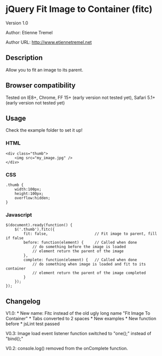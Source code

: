 jQuery Fit Image to Container (fitc)
====================================

Version 1.0

Author: Etienne Tremel

Author URL: http://www.etiennetremel.net

Description
-----------

Allow you to fit an image to its parent.

Browser compatibility
---------------------

Tested on IE8+, Chrome, FF 15+ (early version not tested yet), Safari 5.1+ (early version not tested yet)


Usage
-------
Check the example folder to set it up!

### HTML
    <div class="thumb">
        <img src="my_image.jpg" />
    </div>

### CSS
    .thumb {
        width:100px;
        height:100px;
        overflow:hidden;
    }

### Javascript
    $(document).ready(function() {
        $('.thumb').fitc({
            fit: false,                     // Fit image to parent, fill if false
            before: function(element) {     // Called when done
                // do something before the image is loaded
                // element return the parent of the image
            },
            complete: function(element) {   // Called when done
                // do something when image is loaded and fit to its container
                // element return the parent of the image completed
            }
        });
    });


Changelog
-------
V1.0: 
    * New name: Fitc instead of the old ugly long name "Fit Image To Container"
    * Tabs converted to 2 spaces
    * New examples
    * New function before
    * jsLint test passed

V0.3: Image load event listener function switched to "one();" instead of "bind();"

V0.2: console.log() removed from the onComplete function.